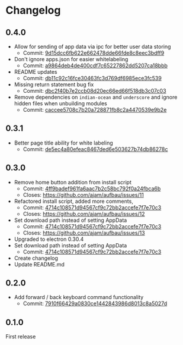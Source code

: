 Changelog
=========

## 0.4.0

* Allow for sending of app data via ipc for better user data storing
  * Commit: [9d15dcc6fb622e662478dde66fde8c8eec3bdff9](https://github.com/ajam/aufbau/commit/9d15dcc6fb622e662478dde66fde8c8eec3bdff9)
* Don't ignore apps.json for easier whitelabeling
  * Commit: [a9864deb4de400cdf7c65227862dd5207ca18bbb](https://github.com/ajam/aufbau/commit/a9864deb4de400cdf7c65227862dd5207ca18bbb)
* README updates
  * Commit: [db11c92c16fce30463fc3d769df6985ece3fc539](https://github.com/ajam/aufbau/commit/db11c92c16fce30463fc3d769df6985ece3fc539)
* Missing return statement bug fix
  * Commit: [dbc2f40b7e2ccb08d20ec66ed66f518db3c07c03](https://github.com/ajam/aufbau/commit/dbc2f40b7e2ccb08d20ec66ed66f518db3c07c03)
* Remove dependencies on `indian-ocean` and `underscore` and ignore hidden files when unbuilding modules
  * Commit: [caccee5708c7b20a728871fb8c2a4470539e9b2e](https://github.com/ajam/aufbau/commit/caccee5708c7b20a728871fb8c2a4470539e9b2e)

## 0.3.1

* Better page title ability for white labeling
  * Commit: [de5ec4a80efeac8467ded6e503627b74db86278c](https://github.com/ajam/aufbau/commit/de5ec4a80efeac8467ded6e503627b74db86278c)

## 0.3.0

* Remove home button addition from install script
  * Commit: [4ff9badef961fa6aac7b2c58bc792f0a24fbca6b](https://github.com/ajam/aufbau/commit/4ff9badef961fa6aac7b2c58bc792f0a24fbca6b)
  * Closes: https://github.com/ajam/aufbau/issues/11
* Refactored install script, added more comments, 
  * Commit: [4714c108571d94567cf9c72bb2accefe7f7e70c3](https://github.com/ajam/aufbau/commit/4714c108571d94567cf9c72bb2accefe7f7e70c3)
  * Closes: https://github.com/ajam/aufbau/issues/12
* Set download path instead of setting AppData
  * Commit: [4714c108571d94567cf9c72bb2accefe7f7e70c3](https://github.com/ajam/aufbau/commit/4714c108571d94567cf9c72bb2accefe7f7e70c3)
  * Closes: https://github.com/ajam/aufbau/issues/13
* Upgraded to electron 0.30.4
* Set download path instead of setting AppData
  * Commit: [4714c108571d94567cf9c72bb2accefe7f7e70c3](https://github.com/ajam/aufbau/commit/4714c108571d94567cf9c72bb2accefe7f7e70c3)
* Create changelog
* Update README.md

## 0.2.0 

* Add forward / back keyboard command functionality
  * Commit: [7910f66429a0830ce1442843986d8013c8a5027d](https://github.com/ajam/aufbau/commit/7910f66429a0830ce1442843986d8013c8a5027d)

## 0.1.0

First release